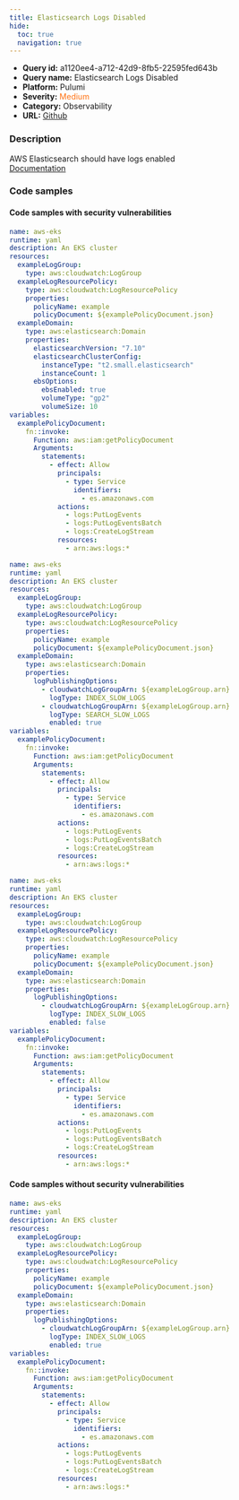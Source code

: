 ```yaml
---
title: Elasticsearch Logs Disabled
hide:
  toc: true
  navigation: true
---
```


<style>
  .highlight .hll {
    background-color: #ff171742;
  }
  .md-content {
    max-width: 1100px;
    margin: 0 auto;
  }
</style>

-   **Query id:** a1120ee4-a712-42d9-8fb5-22595fed643b
-   **Query name:** Elasticsearch Logs Disabled
-   **Platform:** Pulumi
-   **Severity:** <span style="color:#ff7213">Medium</span>
-   **Category:** Observability
-   **URL:** [Github](https://github.com/Checkmarx/kics/tree/master/assets/queries/pulumi/aws/elasticsearch_logs_disabled)

### Description
AWS Elasticsearch should have logs enabled<br>
[Documentation](https://www.pulumi.com/registry/packages/aws/api-docs/elasticsearch/domain/#logpublishingoptions_yaml)

### Code samples
#### Code samples with security vulnerabilities
```yaml title="Positive test num. 1 - yaml file" hl_lines="14"
name: aws-eks
runtime: yaml
description: An EKS cluster
resources:
  exampleLogGroup:
    type: aws:cloudwatch:LogGroup
  exampleLogResourcePolicy:
    type: aws:cloudwatch:LogResourcePolicy
    properties:
      policyName: example
      policyDocument: ${examplePolicyDocument.json}
  exampleDomain:
    type: aws:elasticsearch:Domain
    properties:
      elasticsearchVersion: "7.10"
      elasticsearchClusterConfig:
        instanceType: "t2.small.elasticsearch"
        instanceCount: 1
      ebsOptions:
        ebsEnabled: true
        volumeType: "gp2"
        volumeSize: 10
variables:
  examplePolicyDocument:
    fn::invoke:
      Function: aws:iam:getPolicyDocument
      Arguments:
        statements:
          - effect: Allow
            principals:
              - type: Service
                identifiers:
                  - es.amazonaws.com
            actions:
              - logs:PutLogEvents
              - logs:PutLogEventsBatch
              - logs:CreateLogStream
            resources:
              - arn:aws:logs:*
```
```yaml title="Positive test num. 2 - yaml file" hl_lines="17"
name: aws-eks
runtime: yaml
description: An EKS cluster
resources:
  exampleLogGroup:
    type: aws:cloudwatch:LogGroup
  exampleLogResourcePolicy:
    type: aws:cloudwatch:LogResourcePolicy
    properties:
      policyName: example
      policyDocument: ${examplePolicyDocument.json}
  exampleDomain:
    type: aws:elasticsearch:Domain
    properties:
      logPublishingOptions:
        - cloudwatchLogGroupArn: ${exampleLogGroup.arn}
          logType: INDEX_SLOW_LOGS
        - cloudwatchLogGroupArn: ${exampleLogGroup.arn}
          logType: SEARCH_SLOW_LOGS
          enabled: true
variables:
  examplePolicyDocument:
    fn::invoke:
      Function: aws:iam:getPolicyDocument
      Arguments:
        statements:
          - effect: Allow
            principals:
              - type: Service
                identifiers:
                  - es.amazonaws.com
            actions:
              - logs:PutLogEvents
              - logs:PutLogEventsBatch
              - logs:CreateLogStream
            resources:
              - arn:aws:logs:*
```
```yaml title="Positive test num. 3 - yaml file" hl_lines="18"
name: aws-eks
runtime: yaml
description: An EKS cluster
resources:
  exampleLogGroup:
    type: aws:cloudwatch:LogGroup
  exampleLogResourcePolicy:
    type: aws:cloudwatch:LogResourcePolicy
    properties:
      policyName: example
      policyDocument: ${examplePolicyDocument.json}
  exampleDomain:
    type: aws:elasticsearch:Domain
    properties:
      logPublishingOptions:
        - cloudwatchLogGroupArn: ${exampleLogGroup.arn}
          logType: INDEX_SLOW_LOGS
          enabled: false
variables:
  examplePolicyDocument:
    fn::invoke:
      Function: aws:iam:getPolicyDocument
      Arguments:
        statements:
          - effect: Allow
            principals:
              - type: Service
                identifiers:
                  - es.amazonaws.com
            actions:
              - logs:PutLogEvents
              - logs:PutLogEventsBatch
              - logs:CreateLogStream
            resources:
              - arn:aws:logs:*
```


#### Code samples without security vulnerabilities
```yaml title="Negative test num. 1 - yaml file"
name: aws-eks
runtime: yaml
description: An EKS cluster
resources:
  exampleLogGroup:
    type: aws:cloudwatch:LogGroup
  exampleLogResourcePolicy:
    type: aws:cloudwatch:LogResourcePolicy
    properties:
      policyName: example
      policyDocument: ${examplePolicyDocument.json}
  exampleDomain:
    type: aws:elasticsearch:Domain
    properties:
      logPublishingOptions:
        - cloudwatchLogGroupArn: ${exampleLogGroup.arn}
          logType: INDEX_SLOW_LOGS
          enabled: true
variables:
  examplePolicyDocument:
    fn::invoke:
      Function: aws:iam:getPolicyDocument
      Arguments:
        statements:
          - effect: Allow
            principals:
              - type: Service
                identifiers:
                  - es.amazonaws.com
            actions:
              - logs:PutLogEvents
              - logs:PutLogEventsBatch
              - logs:CreateLogStream
            resources:
              - arn:aws:logs:*
```
